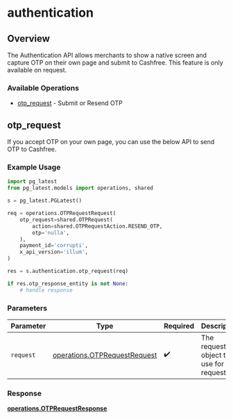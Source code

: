 # authentication

## Overview

The Authentication API allows merchants to show a native screen and capture OTP on their own page and submit to Cashfree. This feature is only available on request.

### Available Operations

* [otp_request](#otp_request) - Submit or Resend OTP

## otp_request

If you accept OTP on your own page, you can use the below API to send OTP to Cashfree.

### Example Usage

```python
import pg_latest
from pg_latest.models import operations, shared

s = pg_latest.PGLatest()

req = operations.OTPRequestRequest(
    otp_request=shared.OTPRequest(
        action=shared.OTPRequestAction.RESEND_OTP,
        otp='nulla',
    ),
    payment_id='corrupti',
    x_api_version='illum',
)

res = s.authentication.otp_request(req)

if res.otp_response_entity is not None:
    # handle response
```

### Parameters

| Parameter                                                                    | Type                                                                         | Required                                                                     | Description                                                                  |
| ---------------------------------------------------------------------------- | ---------------------------------------------------------------------------- | ---------------------------------------------------------------------------- | ---------------------------------------------------------------------------- |
| `request`                                                                    | [operations.OTPRequestRequest](../../models/operations/otprequestrequest.md) | :heavy_check_mark:                                                           | The request object to use for the request.                                   |


### Response

**[operations.OTPRequestResponse](../../models/operations/otprequestresponse.md)**

